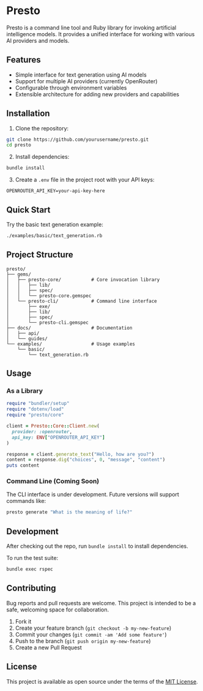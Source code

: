 # Presto

Presto is a command line tool and Ruby library for invoking artificial intelligence models. It provides a unified interface for working with various AI providers and models.

## Features

- Simple interface for text generation using AI models
- Support for multiple AI providers (currently OpenRouter)
- Configurable through environment variables
- Extensible architecture for adding new providers and capabilities

## Installation

1. Clone the repository:
```bash
git clone https://github.com/yourusername/presto.git
cd presto
```

2. Install dependencies:
```bash
bundle install
```

3. Create a `.env` file in the project root with your API keys:
```
OPENROUTER_API_KEY=your-api-key-here
```

## Quick Start

Try the basic text generation example:

```bash
./examples/basic/text_generation.rb
```

## Project Structure

```
presto/
├── gems/
│   ├── presto-core/           # Core invocation library
│   │   ├── lib/
│   │   ├── spec/
│   │   └── presto-core.gemspec
│   └── presto-cli/            # Command line interface
│       ├── exe/
│       ├── lib/
│       ├── spec/
│       └── presto-cli.gemspec
├── docs/                      # Documentation
│   ├── api/
│   └── guides/
└── examples/                  # Usage examples
    └── basic/
        └── text_generation.rb
```

## Usage

### As a Library

```ruby
require "bundler/setup"
require "dotenv/load"
require "presto/core"

client = Presto::Core::Client.new(
  provider: :openrouter,
  api_key: ENV["OPENROUTER_API_KEY"]
)

response = client.generate_text("Hello, how are you?")
content = response.dig("choices", 0, "message", "content")
puts content
```

### Command Line (Coming Soon)

The CLI interface is under development. Future versions will support commands like:

```bash
presto generate "What is the meaning of life?"
```

## Development

After checking out the repo, run `bundle install` to install dependencies.

To run the test suite:
```bash
bundle exec rspec
```

## Contributing

Bug reports and pull requests are welcome. This project is intended to be a safe, welcoming space for collaboration.

1. Fork it
2. Create your feature branch (`git checkout -b my-new-feature`)
3. Commit your changes (`git commit -am 'Add some feature'`)
4. Push to the branch (`git push origin my-new-feature`)
5. Create a new Pull Request

## License

This project is available as open source under the terms of the [MIT License](https://opensource.org/licenses/MIT).